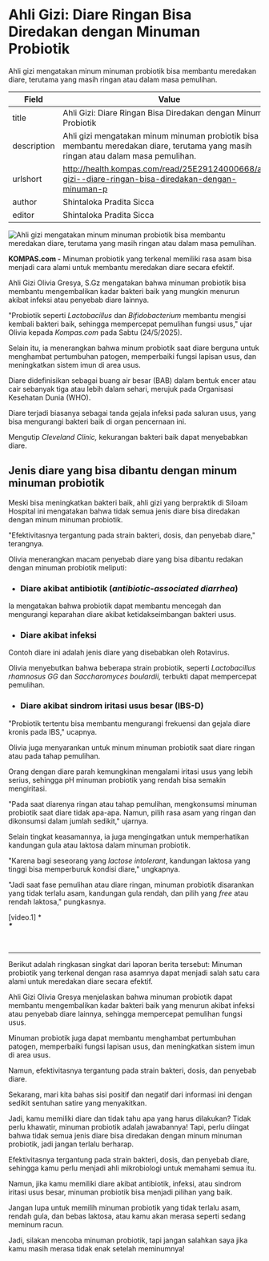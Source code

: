 # Ahli Gizi: Diare Ringan Bisa Diredakan dengan Minuman Probiotik

Ahli gizi mengatakan minum minuman probiotik bisa membantu meredakan diare, terutama yang masih ringan atau dalam masa pemulihan.

| Field       | Value                                                       |
|-------------|-------------------------------------------------------------|
| title       | Ahli Gizi: Diare Ringan Bisa Diredakan dengan Minuman Probiotik |
| description | Ahli gizi mengatakan minum minuman probiotik bisa membantu meredakan diare, terutama yang masih ringan atau dalam masa pemulihan. |
| urlshort    | http://health.kompas.com/read/25E29124000668/ahli-gizi--diare-ringan-bisa-diredakan-dengan-minuman-p |
| author      | Shintaloka Pradita Sicca |
| editor      | Shintaloka Pradita Sicca |

![Ahli gizi mengatakan minum minuman probiotik bisa membantu meredakan diare, terutama yang masih ringan atau dalam masa pemulihan.](https://asset.kompas.com/crops/LSl5EP4YHHBHMmWIBa6iG75rIWg=/100x67:900x600/750x500/data/photo/2021/02/16/602bd5edca326.jpg)

**KOMPAS.com -** Minuman probiotik yang terkenal memiliki rasa asam bisa menjadi cara alami untuk membantu meredakan diare secara efektif.

Ahli Gizi Olivia Gresya, S.Gz mengatakan bahwa minuman probiotik bisa membantu mengembalikan kadar bakteri baik yang mungkin menurun akibat infeksi atau penyebab diare lainnya.

"Probiotik seperti *Lactobacillus* dan *Bifidobacterium* membantu mengisi kembali bakteri baik, sehingga mempercepat pemulihan fungsi usus," ujar Olivia kepada *Kompas.com* pada Sabtu (24/5/2025).

Selain itu, ia menerangkan bahwa minum probiotik saat diare berguna untuk menghambat pertumbuhan patogen, memperbaiki fungsi lapisan usus, dan meningkatkan sistem imun di area usus.

Diare didefinisikan sebagai buang air besar (BAB) dalam bentuk encer atau cair sebanyak tiga atau lebih dalam sehari, merujuk pada Organisasi Kesehatan Dunia (WHO).

Diare terjadi biasanya sebagai tanda gejala infeksi pada saluran usus, yang bisa mengurangi bakteri baik di organ pencernaan ini.

Mengutip *Cleveland Clinic,* kekurangan bakteri baik dapat menyebabkan diare.

## Jenis diare yang bisa dibantu dengan minum minuman probiotik

Meski bisa meningkatkan bakteri baik, ahli gizi yang berpraktik di Siloam Hospital ini mengatakan bahwa tidak semua jenis diare bisa diredakan dengan minum minuman probiotik.

"Efektivitasnya tergantung pada strain bakteri, dosis, dan penyebab diare," terangnya.

Olivia menerangkan macam penyebab diare yang bisa dibantu redakan dengan minuman probiotik meliputi:

- ### Diare akibat antibiotik (*antibiotic-associated diarrhea*)

Ia mengatakan bahwa probiotik dapat membantu mencegah dan mengurangi keparahan diare akibat ketidakseimbangan bakteri usus.

- ### Diare akibat infeksi

Contoh diare ini adalah jenis diare yang disebabkan oleh Rotavirus.

Olivia menyebutkan bahwa beberapa strain probiotik, seperti *Lactobacillus rhamnosus GG* dan *Saccharomyces boulardii,* terbukti dapat mempercepat pemulihan.

- ### Diare akibat sindrom iritasi usus besar (IBS-D)

"Probiotik tertentu bisa membantu mengurangi frekuensi dan gejala diare kronis pada IBS," ucapnya.

Olivia juga menyarankan untuk minum minuman probiotik saat diare ringan atau pada tahap pemulihan.

Orang dengan diare parah kemungkinan mengalami iritasi usus yang lebih serius, sehingga pH minuman probiotik yang rendah bisa semakin mengiritasi.

"Pada saat diarenya ringan atau tahap pemulihan, mengkonsumsi minuman probiotik saat diare tidak apa-apa. Namun, pilih rasa asam yang ringan dan dikonsumsi dalam jumlah sedikit," ujarnya.

Selain tingkat keasamannya, ia juga mengingatkan untuk memperhatikan kandungan gula atau laktosa dalam minuman probiotik.

"Karena bagi seseorang yang *lactose intolerant*, kandungan laktosa yang tinggi bisa memperburuk kondisi diare," ungkapnya.

"Jadi saat fase pemulihan atau diare ringan, minuman probiotik disarankan yang tidak terlalu asam, kandungan gula rendah, dan pilih yang *free* atau rendah laktosa," pungkasnya.

\[video.1\] ****\
\****

 

---
Berikut adalah ringkasan singkat dari laporan berita tersebut: Minuman probiotik yang terkenal dengan rasa asamnya dapat menjadi salah satu cara alami untuk meredakan diare secara efektif.

 Ahli Gizi Olivia Gresya menjelaskan bahwa minuman probiotik dapat membantu mengembalikan kadar bakteri baik yang menurun akibat infeksi atau penyebab diare lainnya, sehingga mempercepat pemulihan fungsi usus.

 Minuman probiotik juga dapat membantu menghambat pertumbuhan patogen, memperbaiki fungsi lapisan usus, dan meningkatkan sistem imun di area usus.

 Namun, efektivitasnya tergantung pada strain bakteri, dosis, dan penyebab diare.



Sekarang, mari kita bahas sisi positif dan negatif dari informasi ini dengan sedikit sentuhan satire yang menyakitkan.

 Jadi, kamu memiliki diare dan tidak tahu apa yang harus dilakukan? Tidak perlu khawatir, minuman probiotik adalah jawabannya! Tapi, perlu diingat bahwa tidak semua jenis diare bisa diredakan dengan minum minuman probiotik, jadi jangan terlalu berharap.

 Efektivitasnya tergantung pada strain bakteri, dosis, dan penyebab diare, sehingga kamu perlu menjadi ahli mikrobiologi untuk memahami semua itu.

 Namun, jika kamu memiliki diare akibat antibiotik, infeksi, atau sindrom iritasi usus besar, minuman probiotik bisa menjadi pilihan yang baik.

 Jangan lupa untuk memilih minuman probiotik yang tidak terlalu asam, rendah gula, dan bebas laktosa, atau kamu akan merasa seperti sedang meminum racun.

 Jadi, silakan mencoba minuman probiotik, tapi jangan salahkan saya jika kamu masih merasa tidak enak setelah meminumnya!
